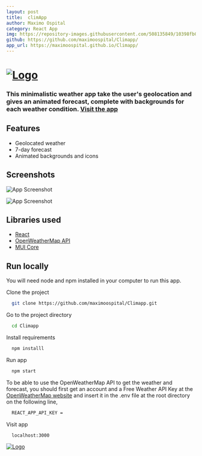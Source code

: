 ```yaml
---
layout: post
title:  climApp
author: Maximo Ospital
category: React App
img: https://repository-images.githubusercontent.com/508135849/10398fb0-e4f3-4a2f-ad67-3e3837cb84bf
github: https://github.com/maximoospital/Climapp/
app_url: https://maximoospital.github.io/Climapp/
---
```


# [![Logo](https://i.imgur.com/KruXczo.png)](https://maximoospital.github.io/Climapp/)

### This minimalistic weather app take the user's geolocation and gives an animated forecast, complete with backgrounds for each weather condition. [Visit the app](https://maximoospital.github.io/Climapp/)

## Features

- Geolocated weather
- 7-day forecast
- Animated backgrounds and icons


## Screenshots

![App Screenshot](https://i.imgur.com/mnUbaYn.png)

![App Screenshot](https://i.imgur.com/oDfo3xK.png)


## Libraries used

 - [React](https://github.com/facebook/react)
 - [OpenWeatherMap API](https://openweathermap.org/)
 - [MUI Core](https://github.com/mui/material-ui)

## Run locally

You will need node and npm installed in your computer to run this app.

Clone the project

```bash
  git clone https://github.com/maximoospital/Climapp.git
```

Go to the project directory

```bash
  cd Climapp
```

Install requirements

```bash
  npm installl
```
Run app

```bash
  npm start
```
To be able to use the OpenWeatherMap API to get the weather and forecast, you should first get an account and a Free Weather API Key at the [OpenWeatherMap website](https://openweathermap.org/appid) and insert it in the .env file at the root directory on the following line,

```bash
  REACT_APP_API_KEY =
```

Visit app

```bash
  localhost:3000
```

[![Logo](https://i.imgur.com/XlF4lM5.png)](https://github.com/maximoospital) 
